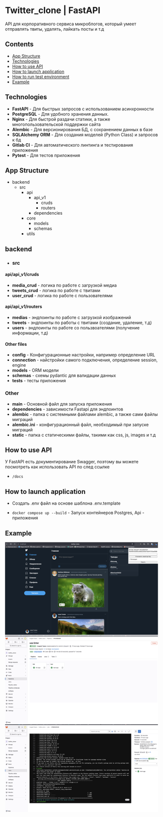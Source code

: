 # Twitter_clone | FastAPI

API для корпоративного сервиса микроблогов, который умеет отправлять твиты, удалять, лайкать посты и т.д

## Contents

- [App Structure](#app-structure)
- [Technologies](#technologies)
- [How to use API](#how-to-use-api)
- [How to launch application](#how-to-launch-application)
- [How to run test environment](#how-to-run-test-environment)
- [Example](#example)

## Technologies

- **FastAPI** - Для быстрых запросов с использованием асинхронности
- **PostgreSQL** - Для удобного хранения данных.
- **Nginx** - Для быстрой раздачи статики, а также многопользовательской поддержки сайта
- **Alembic** - Для версионирования БД, с сохранением данных в базе
- **SQLAlchemy ORM** - Для создания моделей (Python Class) и запросов к бд
- **Gitlab CI** - Для автоматического линтинга и тестирования приложения
- **Pytest** - Для тестов приложения


## App Structure

- backend
  - src
    - api
      - api_v1
        - cruds
        - routers
      - dependencies
    - core
      - models
      - schemas
    - utils


## backend
  - ### src

#### api/api_v1/cruds

- **media_crud** - логика по работе с загрузкой медиа
- **tweets_crud** - логика по работе с твитами
- **user_crud** - логика по работе с пользователями

#### api/api_v1/routers

- **medias** - эндпоинты по работе с загрузкой изображений
- **tweets** - эндпоинты по работы с твитами (создание, удаление, т.д)
- **users** - эндпоинты по работе со пользвоателями (получение информации, т.д)


#### Other files

- **config** - Конфигурационные настройки, например определение URL
- **connection** - найстройки самого подключения, определение session, engine
- **models** - ORM модели
- **schemas** - схемы pydantic для валидации данных
- **tests** - тесты приложения


### Other

- **main** - Основной файл для запуска приложения
- **dependencies** - зависимости Fastapi для эндпоинтов
- **alembic** - папка с системными файлами alembic, а также сами файлы миграций
- **alembic.ini** - конфигурационный файл, необходимый при запуске миграций
- **static** - папка с статическими файлы, такими как css, js, images и т.д

## How to use API

У FastAPI есть документирование Swagger, поэтому вы можете посмотреть как использовать API по след ссылке

- `/docs`

## How to launch application

- Создать .env файл на основе шаблона .env.template


- `docker compose up --build` - Запуск контейнеров Postgres, Api - приложения


## Example
![image_1.png](image_README/image_1.png)
![image_2.png](image_README/image_2.png)
![image_3.png](image_README/image_3.png)

